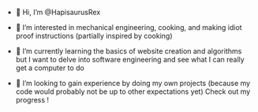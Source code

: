 - 👋 Hi, I’m @HapisaurusRex
- 👀 I’m interested in mechanical engineering, cooking, and making idiot proof instructions (partially inspired by cooking)
- 🌱 I’m currently learning the basics of website creation and algorithms but I want to delve into software engineering and see what I can really get a computer to do

- 💞️ I’m looking to gain experience by doing my own projects (because my code would probably not be up to other expectations yet) Check out my progress !

<!---
HapisaurusRex/HapisaurusRex is a ✨ special ✨ repository because its `README.md` (this file) appears on your GitHub profile.
You can click the Preview link to take a look at your changes.
--->
